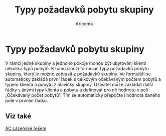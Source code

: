 ﻿---
    title: "Typy požadavků pobytu skupiny"
    author: Aricoma
    ms.date: 04/30/2018
    ms.topic: article
    ms.prod: dynamics-nav-2017
    ms.contentlocale: cs-cz
    ms.lasthandoff: 04/30/2018
---

# Typy požadavků pobytu skupiny

V rámci jedné skupiny a jednoho pokoje mohou být ubytováni klienti několika typů pobytů. K tomu slouží formulář Typy požadavků pobytu skupiny, který je možno zobrazit z požadavků skupiny. Ve formuláři se automaticky zakládá první řádek s celkovým očekávaným počtem pobytů a typem klienta a pobytu z hlavičky skupiny. Uživatel může zakládat další řádky s jinými typy klienta a pobytu a definovat pro ně hodnotu v poli „Očekávaný počet pobytů“. Tím se automaticky přepočte i hodnota daného pole v prvním řádku. 


## <a name="see-also"></a>Viz také
[AC Lázeňské řešení](ac-spa-solution.md)
